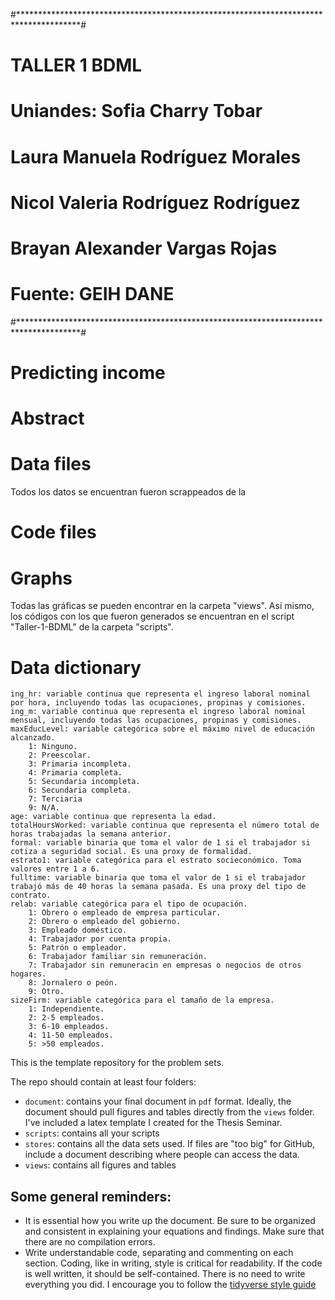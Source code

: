 #**************************************************************************************#
#                                    TALLER 1 BDML                                     #
#                        Uniandes: Sofia Charry Tobar                                  #
#                                  Laura Manuela Rodríguez Morales                     #
#                                  Nicol Valeria Rodríguez Rodríguez                   #
#                                  Brayan Alexander Vargas Rojas                       #
#                          Fuente: GEIH DANE                                           #
#**************************************************************************************#


# Predicting income

# Abstract

# Data files
Todos los datos se encuentran fueron scrappeados de la 


# Code files

# Graphs

Todas las gráficas se pueden encontrar en la carpeta "views". Así mismo, los códigos con los que fueron generados se encuentran en el script "Taller-1-BDML" de la carpeta "scripts".

# Data dictionary
    ing_hr: variable continua que representa el ingreso laboral nominal por hora, incluyendo todas las ocupaciones, propinas y comisiones.
    ing_m: variable continua que representa el ingreso laboral nominal mensual, incluyendo todas las ocupaciones, propinas y comisiones.
    maxEducLevel: variable categórica sobre el máximo nivel de educación alcanzado. 
        1: Ninguno.
        2: Preescolar.
        3: Primaria incompleta.
        4: Primaria completa.
        5: Secundaria incompleta.
        6: Secundaria completa.
        7: Terciaria
        9: N/A.
    age: variable continua que representa la edad.
    totalHoursWorked: variable continua que representa el número total de horas trabajadas la semana anterior.
    formal: variable binaria que toma el valor de 1 si el trabajador si cotiza a seguridad social. Es una proxy de formalidad.
    estrato1: variable categórica para el estrato socieconómico. Toma valores entre 1 a 6.
    fulltime: variable binaria que toma el valor de 1 si el trabajador trabajó más de 40 horas la semana pasada. Es una proxy del tipo de contrato.
    relab: variable categórica para el tipo de ocupación.
        1: Obrero o empleado de empresa particular.
        2: Obrero o empleado del gobierno.
        3: Empleado doméstico.
        4: Trabajador por cuenta propia.
        5: Patrón o empleador.
        6: Trabajador familiar sin remuneración.
        7: Trabajador sin remuneracin en empresas o negocios de otros hogares.
        8: Jornalero o peón.
        9: Otro.
    sizeFirm: variable categórica para el tamaño de la empresa.
        1: Independiente.
        2: 2-5 empleados.
        3: 6-10 empleados.
        4: 11-50 empleados.
        5: >50 empleados.





This is the template repository for the problem sets.

The repo should contain at least four folders:

- `document`: contains your final document in `pdf` format. Ideally, the document should pull figures and tables directly from the `views` folder. I've included a latex template I created for the Thesis Seminar. 
- `scripts`: contains all your scripts
- `stores`: contains all the data sets used. If files are "too big" for GitHub, include a document describing where people can access the data.
- `views`: contains all figures and tables



## Some general reminders: 

- It is essential how you write up the document. Be sure to be organized and consistent in explaining your equations and findings. Make sure that there are no compilation errors.
- Write understandable code, separating and commenting on each section. Coding, like in writing, style is critical for readability. If the code is well written, it should be self-contained. There is no need to write everything you did. I encourage you to follow the [tidyverse style guide](https://style.tidyverse.org/)

